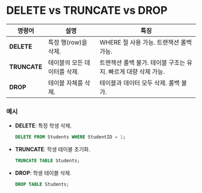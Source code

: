 # **DELETE vs TRUNCATE vs DROP**

| **명령어** | **설명** | **특징** |
| --- | --- | --- |
| **DELETE** | 특정 행(row)을 삭제. | WHERE 절 사용 가능. 트랜잭션 롤백 가능. |
| **TRUNCATE** | 테이블의 모든 데이터를 삭제. | 트랜잭션 롤백 불가. 테이블 구조는 유지. 빠르게 대량 삭제 가능. |
| **DROP** | 테이블 자체를 삭제. | 테이블과 데이터 모두 삭제. 롤백 불가. |

### **예시**

- **DELETE**: 특정 학생 삭제.
    
    ```sql
    DELETE FROM Students WHERE StudentID = 1;
    ```
    
- **TRUNCATE**: 학생 테이블 초기화.
    
    ```sql
    TRUNCATE TABLE Students;
    ```
    
- **DROP**: 학생 테이블 삭제.
    
    ```sql
    DROP TABLE Students;
    ```
